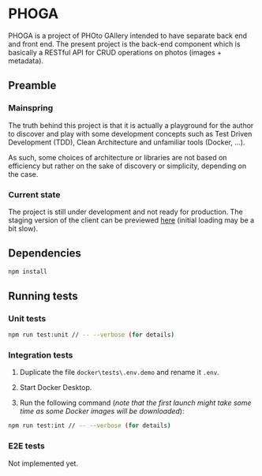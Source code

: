 # PHOGA

PHOGA is a project of PHOto GAllery intended to have separate back end and front end. The present project is the back-end component which is basically a RESTful API for CRUD operations on photos (images + metadata).

## Preamble

### Mainspring

The truth behind this project is that it is actually a playground for the author to discover and play with some development concepts such as Test Driven Development (TDD), Clean Architecture and unfamiliar tools (Docker, ...).

As such, some choices of architecture or libraries are not based on efficiency but rather on the sake of discovery or simplicity, depending on the case.

### Current state

The project is still under development and not ready for production. The staging version of the client can be previewed [here](https://staging-dot-phoga-client-dot-phoga-449314.ew.r.appspot.com) (initial loading may be a bit slow).

## Dependencies

```bash
npm install
```

## Running tests

### Unit tests

```bash
npm run test:unit // -- --verbose (for details)
```

### Integration tests

1. Duplicate the file `docker\tests\.env.demo` and rename it `.env`.

2. Start Docker Desktop.

3. Run the following command (_note that the first launch might take some time as some Docker images will be downloaded_):

```bash
npm run test:int // -- --verbose (for details)
```

### E2E tests

Not implemented yet.
